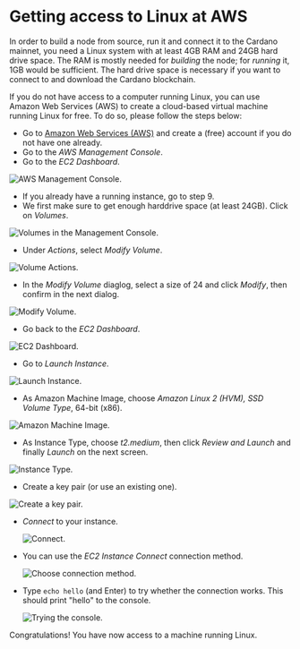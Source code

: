 # Getting access to Linux at AWS

In order to build a node from source, run it and connect it to the Cardano mainnet, you need a Linux system with at least 4GB RAM and 24GB hard drive space. The RAM is mostly needed for _building_ the node; for _running_ it, 1GB would be sufficient. The hard drive space is necessary if you want to connect to and download the Cardano blockchain.

If you do not have access to a computer running Linux, you can use Amazon Web Services \(AWS\) to create a cloud-based virtual machine running Linux for free. To do so, please follow the steps below:

* Go to [Amazon Web Services \(AWS\)](https://aws.amazon.com/) and create a \(free\) account if you do not have one already.
* Go to the _AWS Management Console_.
* Go to the _EC2 Dashboard_.

![AWS Management Console.](../.gitbook/assets/screen-shot-2020-07-15-at-21.43.14.png)

* If you already have a running instance, go to step 9.
* We first make sure to get enough harddrive space \(at least 24GB\). Click on _Volumes_.

![Volumes in the Management Console.](../.gitbook/assets/volumes.png)

* Under _Actions_, select _Modify Volume_.

![Volume Actions.](../.gitbook/assets/volume_actions.png)

* In the _Modify Volume_ diaglog, select a size of 24 and click _Modify_, then confirm in the next dialog.

![Modify Volume.](../.gitbook/assets/modify_volume.png)

* Go back to the _EC2 Dashboard_.

![EC2 Dashboard.](../.gitbook/assets/dashboard.png)

* Go to _Launch Instance_.

![Launch Instance.](../.gitbook/assets/launch_instance.png)

* As Amazon Machine Image, choose _Amazon Linux 2 \(HVM\), SSD Volume Type_, 64-bit \(x86\).

![Amazon Machine Image.](../.gitbook/assets/AMI.png)

* As Instance Type, choose _t2.medium_, then click _Review and Launch_ and finally _Launch_ on the next screen.

![Instance Type.](../.gitbook/assets/Instance_Type.png)

* Create a key pair \(or use an existing one\).

![Create a key pair.](../.gitbook/assets/key_pair.png)



* _Connect_ to your instance.

  ![Connect.](../.gitbook/assets/connect.png)

* You can use the _EC2 Instance Connect_ connection method.

  ![Choose connection method.](../.gitbook/assets/connect2.png)

* Type `echo hello` \(and Enter\) to try whether the connection works. This should print "hello" to the console.

  ![Trying the console.](../.gitbook/assets/connect3.png)

Congratulations! You have now access to a machine running Linux.

